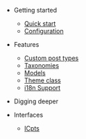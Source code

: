 - Getting started

  - [Quick start](quickstart.md)
  - [Configuration](configuration.md)

- Features

  - [Custom post types](custom-post-types.md)
  - [Taxonomies](taxonomies.md)
  - [Models](models.md)
  - [Theme class](theme-class.md)
  - [i18n Support](i18.md)

<!-- - Helpers -->

- Digging deeper

- Interfaces

  - [ICpts](icpts.md)

<!-- - Functions references -->